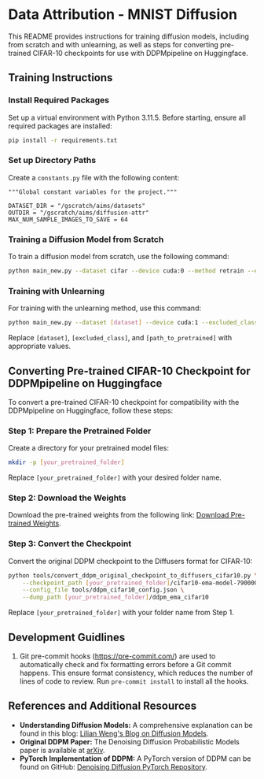 # Data Attribution - MNIST Diffusion

This README provides instructions for training diffusion models, including from scratch and with unlearning, as well as steps for converting pre-trained CIFAR-10 checkpoints for use with DDPMpipeline on Huggingface.

## Training Instructions

### Install Required Packages
Set up a virtual environment with Python 3.11.5.
Before starting, ensure all required packages are installed:
```bash
pip install -r requirements.txt
```

### Set up Directory Paths
Create a `constants.py` file with the following content:
```
"""Global constant variables for the project."""

DATASET_DIR = "/gscratch/aims/datasets"
OUTDIR = "/gscratch/aims/diffusion-attr"
MAX_NUM_SAMPLE_IMAGES_TO_SAVE = 64

```

### Training a Diffusion Model from Scratch
To train a diffusion model from scratch, use the following command:
```bash
python main_new.py --dataset cifar --device cuda:0 --method retrain --excluded_class 0 --num_inference_steps 1000
```

### Training with Unlearning
For training with the unlearning method, use this command:
```bash
python main_new.py --dataset [dataset] --device cuda:1 --excluded_class [excluded_class] --load [path_to_pretrained]/pruned --method esd
```
Replace `[dataset]`, `[excluded_class]`, and `[path_to_pretrained]` with appropriate values.

## Converting Pre-trained CIFAR-10 Checkpoint for DDPMpipeline on Huggingface

To convert a pre-trained CIFAR-10 checkpoint for compatibility with the DDPMpipeline on Huggingface, follow these steps:

### Step 1: Prepare the Pretrained Folder
Create a directory for your pretrained model files:
```bash
mkdir -p [your_pretrained_folder]
```
Replace `[your_pretrained_folder]` with your desired folder name.

### Step 2: Download the Weights
Download the pre-trained weights from the following link:
[Download Pre-trained Weights](https://heibox.uni-heidelberg.de/d/01207c3f6b8441779abf/?p=%2Fdiffusion_models_converted%2Fdiffusion_cifar10_model&mode=list).

### Step 3: Convert the Checkpoint
Convert the original DDPM checkpoint to the Diffusers format for CIFAR-10:
```bash
python tools/convert_ddpm_original_checkpoint_to_diffusers_cifar10.py \
    --checkpoint_path [your_pretrained_folder]/cifar10-ema-model-790000.ckpt \
    --config_file tools/ddpm_cifar10_config.json \
    --dump_path [your_pretrained_folder]/ddpm_ema_cifar10
```
Replace `[your_pretrained_folder]` with your folder name from Step 1.

## Development Guidlines
1. Git pre-commit hooks (https://pre-commit.com/) are used to automatically
check and fix formatting errors before a Git commit happens. This ensure format
consistency, which reduces the number of lines of code to review. Run
`pre-commit install` to install all the hooks.

## References and Additional Resources

- **Understanding Diffusion Models:** A comprehensive explanation can be found in this blog: [Lilian Weng's Blog on Diffusion Models](https://lilianweng.github.io/posts/2021-07-11-diffusion-models/).
- **Original DDPM Paper:** The Denoising Diffusion Probabilistic Models paper is available at [arXiv](https://arxiv.org/pdf/2006.11239.pdf).
- **PyTorch Implementation of DDPM:** A PyTorch version of DDPM can be found on GitHub: [Denoising Diffusion PyTorch Repository](https://github.com/lucidrains/denoising-diffusion-pytorch).
